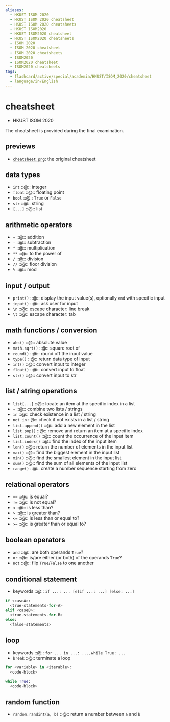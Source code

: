 ```yaml
---
aliases:
  - HKUST ISOM 2020
  - HKUST ISOM 2020 cheatsheet
  - HKUST ISOM 2020 cheatsheets
  - HKUST ISOM2020
  - HKUST ISOM2020 cheatsheet
  - HKUST ISOM2020 cheatsheets
  - ISOM 2020
  - ISOM 2020 cheatsheet
  - ISOM 2020 cheatsheets
  - ISOM2020
  - ISOM2020 cheatsheet
  - ISOM2020 cheatsheets
tags:
  - flashcard/active/special/academia/HKUST/ISOM_2020/cheatsheet
  - language/in/English
---
```


# cheatsheet

- HKUST ISOM 2020

The cheatsheet is provided during the final examination.

## previews

- [`cheatsheet.png`](cheatsheet.png): the original cheatsheet

## data types

- `int` ::@:: integer <!--SR:!2025-01-11,66,310!2025-01-12,67,310-->
- `float` ::@:: floating point <!--SR:!2025-10-08,272,330!2025-10-06,272,330-->
- `bool` ::@:: `True` or `False` <!--SR:!2025-01-12,67,310!2025-09-30,267,330-->
- `str` ::@:: string <!--SR:!2025-09-27,263,330!2025-10-07,271,330-->
- `[...]` ::@:: list <!--SR:!2025-09-28,264,330!2025-10-13,277,330-->

## arithmetic operators

- `+` ::@:: addition <!--SR:!2025-10-16,280,330!2025-01-11,66,310-->
- `-` ::@:: subtraction <!--SR:!2025-10-14,278,330!2025-10-09,274,330-->
- `*` ::@:: multiplication <!--SR:!2025-10-02,268,330!2025-01-11,66,310-->
- `**` ::@:: to the power of <!--SR:!2025-10-14,278,330!2025-01-11,66,310-->
- `/` ::@:: division <!--SR:!2025-10-03,269,330!2025-01-12,67,310-->
- `//` ::@:: floor division <!--SR:!2025-10-10,274,330!2025-10-09,274,330-->
- `%` ::@:: mod <!--SR:!2025-10-01,267,330!2025-10-01,268,330-->

## input / output

- `print()` ::@:: display the input value(s), optionally `end` with specific input <!--SR:!2025-10-07,272,330!2025-01-12,67,310-->
- `input()` ::@:: ask user for input <!--SR:!2025-10-07,271,330!2025-09-26,262,330-->
- `\n` ::@:: escape character: line break <!--SR:!2025-01-12,67,310!2025-10-04,270,330-->
- `\t` ::@:: escape character: tab <!--SR:!2025-09-27,263,330!2025-01-11,66,310-->

## math functions / conversion

- `abs()` ::@:: absolute value <!--SR:!2025-10-05,271,330!2025-09-26,262,330-->
- `math.sqrt()` ::@:: square root of <!--SR:!2025-01-11,66,310!2025-09-30,266,330-->
- `round()` ::@:: round off the input value <!--SR:!2025-01-11,66,310!2025-10-11,275,330-->
- `type()` ::@:: return data type of input <!--SR:!2025-09-30,267,330!2025-09-28,264,330-->
- `int()` ::@:: convert input to integer <!--SR:!2025-10-01,268,330!2025-01-12,67,310-->
- `float()` ::@:: convert input to float <!--SR:!2025-01-12,67,310!2025-09-29,265,330-->
- `str()` ::@:: convert input to str <!--SR:!2025-01-11,66,310!2025-01-11,66,310-->

## list / string operations

- `list[...]` ::@:: locate an item at the specific index in a list <!--SR:!2025-10-10,275,330!2025-01-11,66,310-->
- `+` ::@:: combine two lists / strings <!--SR:!2025-01-11,66,310!2025-01-12,67,310-->
- `in` ::@:: check existence in a list / string <!--SR:!2025-10-12,276,330!2025-01-12,67,310-->
- `not in` ::@:: check if not exists in a list / string <!--SR:!2025-10-01,267,330!2025-01-12,67,310-->
- `list.append()` ::@:: add a new element in the list <!--SR:!2025-01-12,67,310!2025-01-11,66,310-->
- `list.pop()` ::@:: remove and return an item at a specific index <!--SR:!2025-10-01,268,330!2025-10-04,270,330-->
- `list.count()` ::@:: count the occurrence of the input item <!--SR:!2025-01-12,67,310!2025-01-12,67,310-->
- `list.index()` ::@:: find the index of the input item <!--SR:!2025-10-03,269,330!2025-10-02,268,330-->
- `len()` ::@:: return the number of elements in the input list <!--SR:!2025-10-10,274,330!2025-01-12,67,310-->
- `max()` ::@:: find the biggest element in the input list <!--SR:!2025-10-06,272,330!2025-10-09,273,330-->
- `min()` ::@:: find the smallest element in the input list <!--SR:!2025-10-06,270,330!2025-01-12,67,310-->
- `sum()` ::@:: find the sum of all elements of the input list <!--SR:!2025-10-12,276,330!2025-10-07,272,330-->
- `range()` ::@:: create a number sequence starting from zero <!--SR:!2025-10-15,279,330!2025-01-12,67,310-->

## relational operators

- `==` ::@:: is equal? <!--SR:!2025-09-29,265,330!2025-09-30,267,330-->
- `!=` ::@:: is not equal? <!--SR:!2025-10-08,273,330!2025-01-12,67,310-->
- `<` ::@:: is less than? <!--SR:!2025-01-12,67,310!2025-01-11,66,310-->
- `>` ::@:: is greater than? <!--SR:!2025-10-09,273,330!2025-01-12,67,310-->
- `<=` ::@:: is less than or equal to? <!--SR:!2025-01-11,66,310!2025-01-11,66,310-->
- `>=` ::@:: is greater than or equal to? <!--SR:!2025-10-13,277,330!2025-10-08,273,330-->

## boolean operators

- `and` ::@:: are both operands `True`? <!--SR:!2025-09-30,267,330!2025-10-05,269,330-->
- `or` ::@:: is/are either (or both) of the operands `True`? <!--SR:!2025-01-11,66,310!2025-01-11,66,310-->
- `not` ::@:: flip `True`/`False` to one another <!--SR:!2025-10-17,281,330!2025-10-11,275,330-->

## conditional statement

- keywords ::@:: `if ...: ... [elif ...: ...] [else: ...]` <!--SR:!2025-01-12,67,310!2025-01-11,66,310-->

```Python
if <caseA>:
  <true-statements-for-A>
elif <caseB>:
  <true-statements-for-B>
else:
  <false-statements>
```

## loop

- keywords ::@:: `for ... in ...: ...`, `while True: ...` <!--SR:!2025-01-12,67,310!2025-09-30,266,330-->
- `break` ::@:: terminate a loop <!--SR:!2025-09-30,267,330!2025-01-11,66,310-->

```Python
for <variable> in <iterable>:
  <code-block>
```

```Python
while True:
  <code-block>
```

## random function

- `random.randint(a, b)` ::@:: return a number between `a` and `b` <!--SR:!2025-10-08,272,330!2025-01-12,67,310-->
